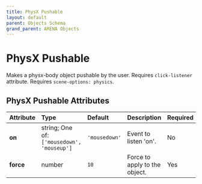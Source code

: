```yaml
---
title: PhysX Pushable
layout: default
parent: Objects Schema
grand_parent: ARENA Objects
---
```


<!--CAUTION: This file is autogenerated from https://github.com/arenaxr/arena-schemas. Changes made here may be overwritten.-->


PhysX Pushable
==============


Makes a physx-body object pushable by the user. Requires `click-listener` attribute. Requires `scene-options: physics`.

PhysX Pushable Attributes
--------------------------

|Attribute|Type|Default|Description|Required|
| :--- | :--- | :--- | :--- | :--- |
|**on**|string; One of: ```['mousedown', 'mouseup']```|```'mousedown'```|Event to listen 'on'.|No|
|**force**|number|```10```|Force to apply to the object.|Yes|
